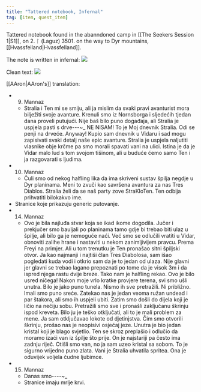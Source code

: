 ```yaml
---
title: "Tattered notebook, Infernal"
tag: [item, quest_item]
---
```


Tattered notebook found in the abanndoned camp in [[The Seekers Session 1|S1]], on 2. ᛚ (Laguz) 3501. on the way to Dyr mountains, [[Hvassfelland|Hvassfelland]]. 

The note is written in infernal: 
![ ](tatterednotebookAIfinal.jpeg)

Clean text: 
![ ](infernaltatteredclean.png)

[[AAron|AAron's]] translation: 
- 9. Mannaz
	- Stralia i Ten mi se smiju, ali ja mislim da svaki pravi avanturist mora bilježiti svoje avanture.
	  Krenuli smo iz Nornsborga i sljedećih tjedan dana proveli putujući. Nije baš bilo puno događaja, ali Stralia je uspjela pasti s drve---~_ NE NISAM! To je Moj dnevnik Stralia. Odi se penji na drveće.
	  Anyway! Kupio sam dnevnik u Vidaru i sad mogu zapisivati svaki detalj naše epic avanture.
	  Stralia je uspjela naljutiti vlasnike obje krčme pa smo morali spavati vani na ulici. Istina je da je Vidar malo lud s tom svojom tišinom, ali u buduće ćemo samo Ten i ja razgovarati s ljudima.
- 10. Mannaz
	- Čuli smo od nekog halfling lika da ima skriveni sustav špilja negdje u Dyr planinama. Meni to zvuči kao savršena avantura za nas Tres Diablos. Stralia želi da se naš party zove StraKloTen. Ten odbija prihvatiti bilokakvo ime.
- Stranice koje prikazuju generic putovanje.
- 14. Mannaz
	- Ovo je bila najluđa stvar koja se ikad ikome dogodila.
	  Jučer i prekjučer smo bauljali po planinama tamo gdje bi trebao biti ulaz u špilje, ali bilo ga je nemoguće naći. Već smo se odlučili vratiti u Vidar, obnoviti zalihe hrane i nastaviti u nekom zanimljivijem pravcu. Prema Freyi na primjer. Ali u tom trenutku je Ten pronašao sitni špiljski otvor. Ja kao najmanji i najtiši član Tres Diabolosa, sam išao pogledati kuda vodi i otkrio sam da je to jedan od ulaza. Nije glavni jer glavni se trebao lagano prepoznati po tome da je visok 3m i da ispred njega rastu dvije breze. Tako nam je halfling rekao. Ovo je bilo usred ničega!
	  Nakon moje vrlo kratke provjere terena, svi smo ušli unutra. Bilo je jako puno tunela. Nismo ih sve pretražili. Ni približno. Imali smo puno sreće. Zatekao nas je jedan veoma ružan undead i par štakora, ali smo ih uspjeli ubiti.
	  Zatim smo došli do dijela koji je ličio na nečiju sobu. Pretražili smo sve i pronašli zaključanu škrinju ispod kreveta. Bilo ju je teško otključati, ali to je mali problem za mene. Ja sam otključavao lokote od djetinjstva. Čim smo otvorili škrinju, prošao nas je neopisivi osjećaj jeze. Unutra je bio jedan kristal koji je blago svjetlio. Ten se skroz preplašio i odlučio da moramo izaći van iz špilje što prije. On je najstariji pa često ima zadnju riječ. Otišli smo van, no ja sam uzeo kristal sa sobom. To je sigurno vrijedno puno zlata.
	  Vani je Stralia uhvatila spritea. Ona je oduvijek voljela čudne ljubimce.
- 15. Mannaz
	- Danas smo----~_
	- Stranice imaju mrlje krvi.